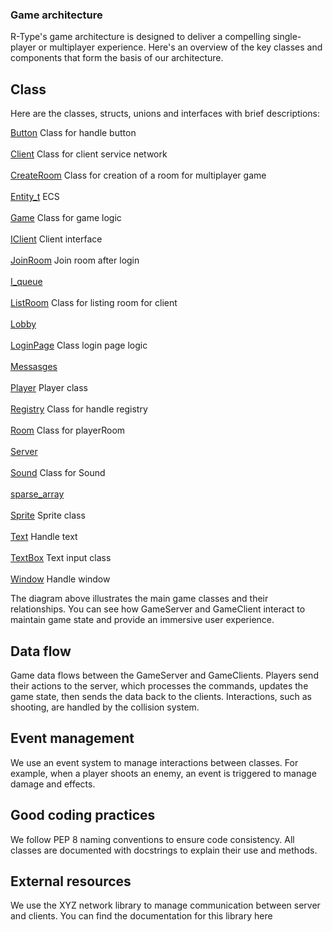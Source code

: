 ### Game architecture

R-Type's game architecture is designed to deliver a compelling single-player or multiplayer experience. Here's an overview of the key classes and components that form the basis of our architecture.

## Class
Here are the classes, structs, unions and interfaces with brief descriptions:

[Button](button.md) Class for handle button <br><br>
[Client](client.md) Class for client service network<br><br>
[CreateRoom](room.md) Class for creation of a room for multiplayer game<br><br>
[Entity_t](entity.md) ECS<br><br>
[Game](game.md) Class for game logic<br><br>
[IClient](iclient.md) 	Client interface<br><br>
[JoinRoom](join.md)  Join room after login<br><br>
[I_queue](ique.md)<br><br>
[ListRoom](lobby.md)  Class for listing room for client<br><br>
[Lobby](list.md)<br><br>
[LoginPage](login.md) Class login page logic<br><br>
[Messasges](message.md)<br><br>
[Player](player.md) Player class<br><br>
[Registry](registry.md)	Class for handle registry<br><br>
[Room](room.md)	Class for playerRoom<br><br>
[Server](server.md)<br><br>
[Sound](sound.md) Class for Sound<br><br>
[sparse_array](spase.md)<br><br>
[Sprite](sprite.md)	Sprite class<br><br>
[Text](text.md)	Handle text<br><br>
[TextBox](textBox.md) Text input class<br><br>
[Window](window.md) Handle window

The diagram above illustrates the main game classes and their relationships. You can see how GameServer and GameClient interact to maintain game state and provide an immersive user experience.

## Data flow

Game data flows between the GameServer and GameClients. Players send their actions to the server, which processes the commands, updates the game state, then sends the data back to the clients. Interactions, such as shooting, are handled by the collision system.

## Event management

We use an event system to manage interactions between classes. For example, when a player shoots an enemy, an event is triggered to manage damage and effects.

## Good coding practices

We follow PEP 8 naming conventions to ensure code consistency.
All classes are documented with docstrings to explain their use and methods.
## External resources

We use the XYZ network library to manage communication between server and clients. You can find the documentation for this library here